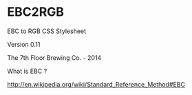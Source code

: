 EBC2RGB
=======

EBC to RGB CSS Stylesheet

Version 0.11

The 7th Floor Brewing Co. - 2014

What is EBC ?

http://en.wikipedia.org/wiki/Standard_Reference_Method#EBC
